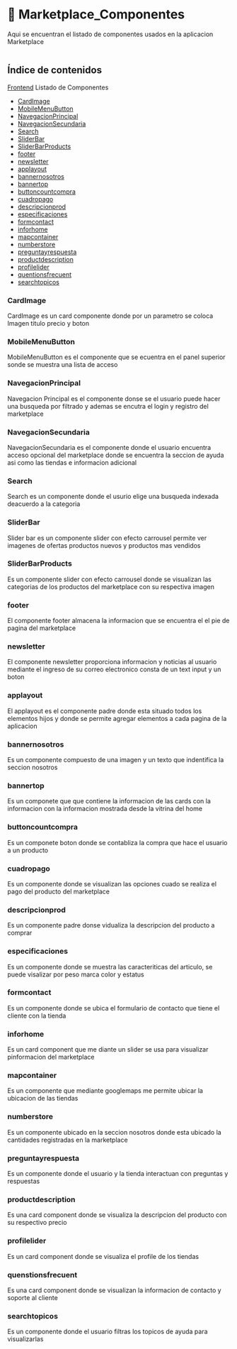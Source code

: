 <a name="top"></a>
# 🚀 Marketplace_Componentes 

Aqui se encuentran el listado de componentes usados en la aplicacion Marketplace

![]()
 
## Índice de contenidos
[Frontend](#item0)
Listado de Componentes 
* [CardImage](#item1)
* [MobileMenuButton](#item2)
* [NavegacionPrincipal](#item3)
* [NavegacionSecundaria](#item4)
* [Search](#item5)
* [SliderBar](#item6)
* [SliderBarProducts](#item7)
* [footer](#item8)
* [newsletter](#item9)
* [applayout](#item10)
* [bannernosotros](#item11)
* [bannertop](#item12)
* [buttoncountcompra](#item13)
* [cuadropago](#item14)
* [descripcionprod](#item15)
* [especificaciones](#item16)
* [formcontact](#item17)
* [inforhome](#item18)
* [mapcontainer](#item19)
* [numberstore](#item20)
* [preguntayrespuesta](#item21)
* [productdescription](#item22)
* [profilelider](#item23)
* [quentionsfrecuent](#item24)
* [searchtopicos](#item25)

<a name="item1"></a>
### CardImage
CardImage es un card componente donde por un parametro se coloca Imagen titulo precio y boton 

<a name="item2"></a>
### MobileMenuButton
MobileMenuButton es el componente que se ecuentra en el panel superior sonde se muestra una lista de acceso

<a name="item3"></a>
### NavegacionPrincipal
Navegacion Principal es el componente donse se el usuario puede hacer una busqueda por filtrado y ademas se encutra el login y registro del marketplace

<a name="item4"></a>
### NavegacionSecundaria 
NavegacionSecundaria es el componente donde el usuario encuentra acceso opcional del marketplace donde se encuentra la seccion de ayuda asi como las tiendas e informacion adicional

<a name="item5"></a>
### Search
Search es un componente donde el usurio elige una busqueda indexada deacuerdo a la categoria 

<a name="item6"></a>
### SliderBar
Slider bar es un componente slider con efecto carrousel permite ver imagenes de ofertas productos nuevos y productos mas vendidos

<a name="item7"></a>
### SliderBarProducts
Es un componente slider con efecto carrousel donde se visualizan las categorias de los productos del marketplace con su respectiva imagen

<a name="item8"></a>
### footer
El componente footer almacena la informacion que se encuentra el el pie de pagina del marketplace

<a name="item9"></a>
### newsletter
El componente newsletter proporciona informacion y noticias al usuario mediante el ingreso de su correo electronico consta de un text input y un boton

<a name="item10"></a>
### applayout
El applayout es el componente padre donde esta situado todos los elementos hijos y donde se permite agregar elementos a cada pagina de la aplicacion

<a name="item11"></a>
### bannernosotros
Es un componente compuesto de una imagen y un texto que indentifica la seccion nosotros 

<a name="item12"></a>
### bannertop
Es un componete que que contiene la informacion de las cards con la informacion con la informacion mostrada desde la vitrina del home

<a name="item13"></a>
### buttoncountcompra
Es un componete boton donde se contabliza la compra que hace el usuario a un producto

<a name="item14"></a>
### cuadropago
Es un componente donde se visualizan las opciones cuado se realiza el pago del producto del marketplace

<a name="item15"></a>
### descripcionprod
Es un componente padre donse vidualiza la descripcion del producto a comprar

<a name="item16"></a>
### especificaciones
Es un componente donde se muestra las caracteriticas del articulo, se puede visalizar por peso marca color y estatus

<a name="item17"></a>
### formcontact
Es un componente donde se ubica el formulario de contacto que tiene el cliente con la tienda

<a name="item18"></a>
### inforhome
Es un card component que me diante un slider se usa para visualizar pinformacion del marketplace

<a name="item19"></a>
### mapcontainer
Es un componente que mediante googlemaps me permite ubicar la ubicacion de las tiendas 

<a name="item20"></a>
### numberstore
Es un componente ubicado en la seccion nosotros donde esta ubicado la cantidades registradas en la marketplace

<a name="item21"></a>
### preguntayrespuesta
Es un componente donde el usuario y la tienda interactuan con preguntas y respuestas 

<a name="item22"></a>
### productdescription
Es una card component donde se visualiza la descripcion del producto con su respectivo precio  

<a name="item23"></a>
### profilelider
Es un card component donde se visualiza el profile de los tiendas

<a name="item24"></a>
### quenstionsfrecuent
Es una card component donde se visualizan la informacion de contacto y soporte al cliente

<a name="item25"></a>
### searchtopicos
Es un componente donde el usuario filtras los topicos de ayuda para visualizarlas

















